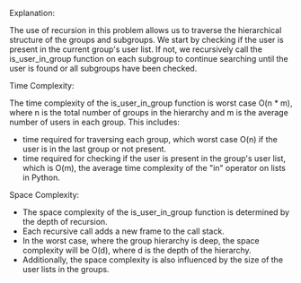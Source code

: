Explanation:

The use of recursion in this problem allows us to traverse the hierarchical structure of the groups and subgroups. We start by checking if the user is present in the current group's user list. If not, we recursively call the is_user_in_group function on each subgroup to continue searching until the user is found or all subgroups have been checked.

Time Complexity: 

The time complexity of the is_user_in_group function is worst case O(n * m), where n is the total number of groups in the hierarchy and m is the average number of users in each group. This includes:
 - time required for traversing each group, which worst case O(n) if the user is in the last group or not present.
 - time required for checking if the user is present in the group's user list, which is O(m), the average time complexity of the "in" operator on lists in Python.


Space Complexity: 

 - The space complexity of the is_user_in_group function is determined by the depth of recursion. 
 - Each recursive call adds a new frame to the call stack. 
 - In the worst case, where the group hierarchy is deep, the space complexity will be O(d), where d is the depth of the hierarchy. 
 - Additionally, the space complexity is also influenced by the size of the user lists in the groups.
